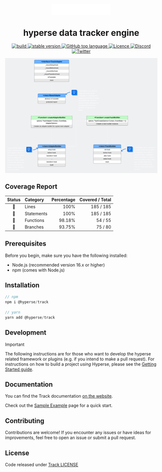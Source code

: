 <div align="center">
<img alt="logo" width="196px" src="https://raw.githubusercontent.com/hyperse-io/track/main/website/static/img/logo-readme.svg?sanitize=true"/>
<h1 align="center">hyperse data tracker engine</h1>
</div>

<p align="center">
  <a aria-label="Build" href="https://github.com/hyperse-io/track/actions?query=workflow%3ACI">
    <img alt="build" src="https://img.shields.io/github/actions/workflow/status/hyperse-io/track/ci-integrity.yml?branch=main&label=ci&logo=github&style=flat-quare&labelColor=000000" />
  </a>
  <a aria-label="stable version" href="https://www.npmjs.com/package/@hyperse/track">
    <img alt="stable version" src="https://img.shields.io/npm/v/%40hyperse%2Ftrack?branch=main&label=version&logo=npm&style=flat-quare&labelColor=000000" />
  </a>
  <a aria-label="Top language" href="https://github.com/hyperse-io/track/search?l=typescript">
    <img alt="GitHub top language" src="https://img.shields.io/github/languages/top/hyperse-io/track?style=flat-square&labelColor=000&color=blue">
  </a>
  <a aria-label="Licence" href="https://github.com/hyperse-io/track/blob/main/LICENSE">
    <img alt="Licence" src="https://img.shields.io/github/license/hyperse-io/track?style=flat-quare&labelColor=000000" />
  </a>
  <a aria-label="Discord" href="https://www.hyperse.net/community">
    <img alt="Discord" src="https://img.shields.io/discord/1249658585227460703?label=Discord&color=5865F2" />
  </a>
  <a aria-label="Twitter" href="https://x.com/hyperse_net">
    <img alt="Twitter" src="https://img.shields.io/badge/Twitter-black?logo=x&logoColor=white" />
  </a>
</p>

<img alt="uml" src="https://raw.githubusercontent.com/hyperse-io/track/main/website/static/img/uml.svg"/>

<!-- hyperse-vitest-coverage-reporter-marker-readme -->

## Coverage Report

<table> <thead> <tr> <th align="center">Status</th> <th align="left">Category</th> <th align="right">Percentage</th> <th align="right">Covered / Total</th> </tr> </thead> <tbody> <tr> <td align="center">🔵</td> <td align="left">Lines</td> <td align="right">100%</td> <td align="right">185 / 185</td> </tr> <tr> <td align="center">🔵</td> <td align="left">Statements</td> <td align="right">100%</td> <td align="right">185 / 185</td> </tr> <tr> <td align="center">🔵</td> <td align="left">Functions</td> <td align="right">98.18%</td> <td align="right">54 / 55</td> </tr> <tr> <td align="center">🔵</td> <td align="left">Branches</td> <td align="right">93.75%</td> <td align="right">75 / 80</td> </tr> </tbody> </table>

## Prerequisites

Before you begin, make sure you have the following installed:

- Node.js (recommended version 16.x or higher)
- npm (comes with Node.js)

## Installation

```ts
// npm
npm i @hyperse/track

// yarn
yarn add @hyperse/track
```

## Development

> [!IMPORTANT]
> The following instructions are for those who want to develop the hyperse related framework or plugins (e.g. if you intend to make a pull request). For instructions on how to build a project _using_ Hyperse, please see the [Getting Started guide](https://hyperse-io.github.io/track/docs/community/contributing).

## Documentation

You can find the Track documentation [on the website](https://hyperse-io.github.io/track/).

Check out the [Sample Example](https://hyperse-io.github.io/track/docs/intro/sample-example) page for a quick start.

## Contributing

Contributions are welcome! If you encounter any issues or have ideas for improvements, feel free to open an issue or submit a pull request.

## License

Code released under [Track LICENSE](https://github.com/hyperse-io/track/blob/main/LICENSE)
